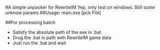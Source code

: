 #A simple unpacker for RewriteIM
Yep, only test on windows.
Still some unknow params
##Usage:
main.exe [pck File]

##For processing batch
* Satisfy the absolute path of the exe in .bat
* Drug the .bat in path with RewriteIM game data
* Just run the .bat and wait